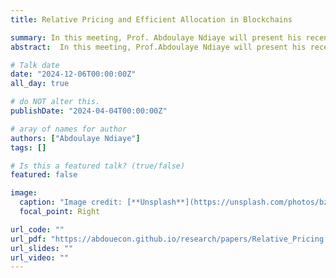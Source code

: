 ```yaml
---
title: Relative Pricing and Efficient Allocation in Blockchains

summary: In this meeting, Prof. Abdoulaye Ndiaye will present his recent paper "Relative Pricing and Efficient Allocation in Blockchains".
abstract:  In this meeting, Prof.Abdoulaye Ndiaye will present his recent paper with Prof.Rafael Pass and Prof. Elaine Shi, "Relative Pricing and Efficient Allocation in Blockchains".

# Talk date
date: "2024-12-06T00:00:00Z"
all_day: true

# do NOT alter this.
publishDate: "2024-04-04T00:00:00Z"

# aray of names for author
authors: ["Abdoulaye Ndiaye"]
tags: []

# Is this a featured talk? (true/false)
featured: false

image:
  caption: "Image credit: [**Unsplash**](https://unsplash.com/photos/bzdhc5b3Bxs)"
  focal_point: Right

url_code: ""
url_pdf: "https://abdouecon.github.io/research/papers/Relative_Pricing.pdf"
url_slides: ""
url_video: ""
---
```

